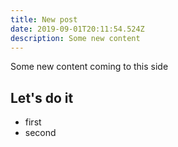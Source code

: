 ```yaml
---
title: New post
date: 2019-09-01T20:11:54.524Z
description: Some new content
---
```

Some new content coming to this side

## Let's do it

* first
* second
